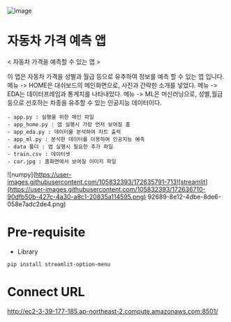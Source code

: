 

![image](https://user-images.githubusercontent.com/105832393/172633549-6d706f77-8fd8-4d91-a261-697cd1d031cc.png)



# 자동차 가격 예측 앱

< 자동차 가격을 예측할 수 있는 앱 >

이 앱은 자동차 가격을 성별과 월급 등으로 유추하여 정보를 예측 할 수 있는 앱 입니다.
메뉴 -> HOME은 대쉬보드의 메인화면으로, 사진과 간략한 소개를 넣었다.
메뉴 -> EDA는 데이터프레임과 통계치를 나타내었다.
메뉴 -> ML은 머신러닝으로, 성별,월급등으로 선호하는 차종을 유추할 수 있는 인공지능 데이터이다.

    - app.py : 실행을 위한 메인 파일
    - app_home.py : 앱 실행시 가장 먼저 보여질 홈
    - app_eda.py : 데이터를 분석하여 차트 출력
    - app_ml.py : 분석한 데이터를 이용하여 인공지능 예측
    - data 폴더 : 앱 실행시 필요한 추가 파일
    - train.csv : 데이터셋
    - car.jpg : 홈화면에서 보여질 이미지 파일
    
 ![numpy](https://user-images.githubusercontent.com/105832393/172635791-713![streamlit](https://user-images.githubusercontent.com/105832393/172636710-90dfb50b-427c-4a30-a8c1-20835a114595.png)
92689-8e12-4dbe-8de6-058e7adc2de4.png) 

    
# Pre-requisite
- Library
``` phtyon
pip install streamlit-option-menu
```

# Connect URL
http://ec2-3-39-177-185.ap-northeast-2.compute.amazonaws.com:8501/  


